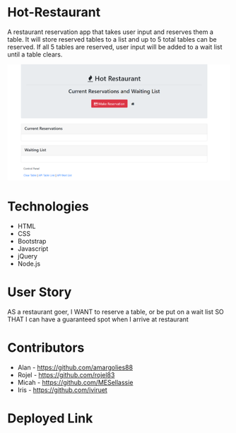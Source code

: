 # Hot-Restaurant
A restaurant reservation app that takes user input and reserves them a table. It will store reserved tables to a list and up to 5 total tables can be reserved. If all 5 tables are reserved, user input will be added to a wait list until a table clears. 

![screenshot](screenshot.png)

# Technologies 
- HTML
- CSS
- Bootstrap
- Javascript
- jQuery
- Node.js

# User Story
AS a restaurant goer,
I WANT to reserve a table, or be put on a wait list
SO THAT I can have a guaranteed spot when I arrive at restaurant 

# Contributors
- Alan - https://github.com/amargolies88
- Rojel - https://github.com/rojel83
- Micah - https://github.com/MESellassie
- Iris - https://github.com/iviruet

# Deployed Link

